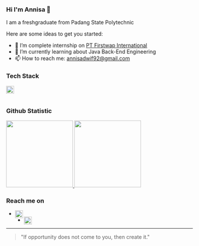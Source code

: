### Hi I'm Annisa 👋

I am a freshgraduate from Padang State Polytechnic

Here are some ideas to get you started:

- 🔭 I’m complete internship on [PT Firstwap International](https://www.1rstwap.com/)
- 🌱 I’m currently learning about Java Back-End Engineering
- 📫 How to reach me: annisadwif92@gmail.com

### Tech Stack
<a href="https://www.java.com/en/"><img align="left" alt="React" title="Java" width="21px" src="https://seeklogo.com/images/J/java-logo-7833D1D21A-seeklogo.com.png" /></a>
<br>
 <br>

### Github Statistic
<p align="left">
<a href="https://github.com/AnnisaDwi">
  <img height="180em" src="https://github-readme-stats-eight-theta.vercel.app/api?username=AnnisaDwiF&show_icons=true&theme=algolia&include_all_commits=true&count_private=true"/>
  <img height="180em" src="https://github-readme-stats-eight-theta.vercel.app/api/top-langs/?username=AnnisaDwiF&layout=compact&langs_count=8&theme=algolia"/>
</a>
</p>

### Reach me on
- <a href="https://www.linkedin.com/in/annisa-dwi-febryanti-a722791b9/"><img align="left" alt="LinkedIn" title="LinkedIn" width ="21px" src="https://seeklogo.com/images/L/linked-in-linkedin-logo-92FF20BA9B-seeklogo.com.png" /></a>
- <a href="https://www.instagram.com/annisadwifebryanti/"><img align="left" alt="Instagram" title="Instagram" width ="21px" src="https://seeklogo.com/images/I/instagram-new-2016-logo-D9D42A0AD4-seeklogo.com.png" /></a>

---
> "If opportunity does not come to you, then create it."

<!--
**AnnisaDwiF/AnnisaDwiF** is a ✨ _special_ ✨ repository because its `README.md` (this file) appears on your GitHub profile.
-->


